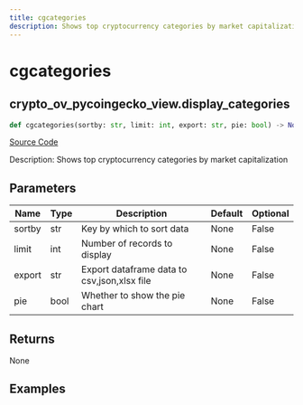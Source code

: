 ```yaml
---
title: cgcategories
description: Shows top cryptocurrency categories by market capitalization
---
```

# cgcategories

## crypto_ov_pycoingecko_view.display_categories

```python
def cgcategories(sortby: str, limit: int, export: str, pie: bool) -> None:
```
[Source Code](https://github.com/OpenBB-finance/OpenBBTerminal/tree/main/openbb_terminal/cryptocurrency/overview/pycoingecko_view.py#L438)

Description: Shows top cryptocurrency categories by market capitalization

## Parameters

| Name | Type | Description | Default | Optional |
| ---- | ---- | ----------- | ------- | -------- |
| sortby | str | Key by which to sort data | None | False |
| limit | int | Number of records to display | None | False |
| export | str | Export dataframe data to csv,json,xlsx file | None | False |
| pie | bool | Whether to show the pie chart | None | False |

## Returns

None

## Examples

